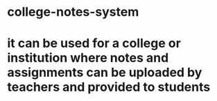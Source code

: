 # college-notes-system


# it can be used for a college or institution where notes and assignments can be uploaded by teachers and provided to students
